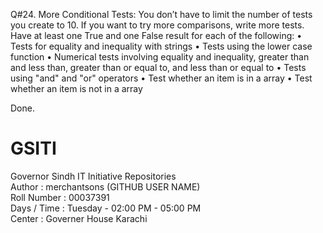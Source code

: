 Q#24. More Conditional Tests: You don’t have to limit the number of tests you create to 10. 
      If you want to try more comparisons, write more tests. Have at least one True and one False result for each of the following:
      • Tests for equality and inequality with strings
      • Tests using the lower case function
      • Numerical tests involving equality and inequality, greater than and less than, greater than or equal to,
        and less than or equal to
      • Tests using "and" and "or" operators
      • Test whether an item is in a array
      • Test whether an item is not in a array

Done.


# GSITI
Governor Sindh IT Initiative Repositories <br>
Author       : merchantsons (GITHUB USER NAME) <br>
Roll Number  : 00037391 <br>
Days / Time  : Tuesday - 02:00 PM - 05:00 PM <br>
Center       : Governer House Karachi <br>
